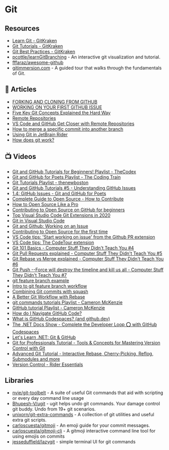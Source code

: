# Git

## Resources
- [Learn Git - GitKraken](https://www.gitkraken.com/learn/git)
- [Git Tutorials - GitKraken](https://www.gitkraken.com/learn/git/tutorials)
- [Git Best Practices - GitKraken](https://www.gitkraken.com/learn/git/best-practices)
- [pcottle/learnGitBranching](https://github.com/pcottle/learnGitBranching) - An interactive git visualization and tutorial.
- [fffaraz/awesome-github](https://github.com/fffaraz/awesome-github)
- [gitimmersion.com](https://gitimmersion.com/) - A guided tour that walks through the fundamentals of Git.

## 📕 Articles
- [FORKING AND CLONING FROM GITHUB](https://www.stevejgordon.co.uk/forking-cloning-github)
- [WORKING ON YOUR FIRST GITHUB ISSUE](https://www.stevejgordon.co.uk/working-on-your-first-github-issue)
- [Five Key Git Concepts Explained the Hard Way](https://zwischenzugs.com/2018/03/14/five-key-git-concepts-explained-the-hard-way/)
- [Remote Repositories](https://code.visualstudio.com/blogs/2021/06/10/remote-repositories)
- [VS Code and GitHub Get Closer with Remote Repositories](https://medium.com/young-coder/remote-repositories-a-better-experience-for-github-in-vs-code-9edcc7d20a41)
- [How to merge a specific commit into another branch](https://dev.to/iamafro/how-to-merge-a-specific-commit-into-another-branch--oak)
- [Using Git in JetBrain Rider](https://www.jetbrains.com/help/rider/Using_Git_Integration.html)
- [How does git work?](https://steven-giesel.com/blogPost/327faa1b-3802-4e48-bf39-8b06590da57b)

## 📺 Videos
- [Git and GitHub Tutorials for Beginners! Playlist - TheCodex](https://www.youtube.com/playlist?list=PLB5jA40tNf3v1wdyYfxQXgdjPgQvP7Xzg)
- [Git and GitHub for Poets Playlist - The Coding Train](https://www.youtube.com/playlist?list=PLRqwX-V7Uu6ZF9C0YMKuns9sLDzK6zoiV)
- [Git Tutorials Playlist - thenewboston](https://www.youtube.com/playlist?list=PL6gx4Cwl9DGAKWClAD_iKpNC0bGHxGhcx)
- [Git and GitHub Tutorials #5 - Understanding GitHub Issues](https://www.youtube.com/watch?v=TKJ4RdhyB5Y)
- [1.4: GitHub Issues - Git and GitHub for Poets](https://www.youtube.com/watch?v=WMykv2ZMyEQ)
- [Complete Guide to Open Source - How to Contribute](https://www.youtube.com/watch?v=yzeVMecydCE)
- [How to Open Source Like a Pro](https://www.youtube.com/watch?v=MT6M_sqAuZo)
- [Contributing to Open Source on GitHub for beginners](https://www.youtube.com/watch?v=k6KcaMffxac)
- [Top Visual Studio Code Git Extensions in 2020](https://www.youtube.com/watch?v=N8L6RJ5uZoE)
- [Git in Visual Studio Code](https://www.youtube.com/watch?v=wMqukSKYcvU)
- [Git and Github: Working on an Issue](https://www.youtube.com/watch?v=2Y8AkBUbrNU)
- [Contributing to Open Source for the first time](https://www.youtube.com/watch?v=c6b6B9oN4Vg)
- [VS Code tips: 'Start working on issue' from the Github PR extension](https://www.youtube.com/watch?v=uZvrcugumKI)
- [VS Code tips: The CodeTour extension](https://www.youtube.com/watch?v=cUoYQKZPZcg)
- [Git 101 Basics - Computer Stuff They Didn't Teach You #4](https://www.youtube.com/watch?v=WBg9mlpzEYU&t=1078s)
- [Git Pull Requests explained - Computer Stuff They Didn't Teach You #5](https://www.youtube.com/watch?v=Mfz8NQncwiQ)
- [Git Rebase vs Merge explained - Computer Stuff They Didn't Teach You #6](https://www.youtube.com/watch?v=hae9zg0-sZY)
- [Git Push --Force will destroy the timeline and kill us all - Computer Stuff They Didn't Teach You #7](https://www.youtube.com/watch?v=dgOpnebZkRo)
- [git feature branch example](https://www.youtube.com/watch?v=IfD3PwpOz7U)
- [Intro to git feature branch workflow](https://www.youtube.com/watch?v=Lj_jAFwofLs)
- [Combining Git commits with squash](https://www.youtube.com/watch?v=V5KrD7CmO4o)
- [A Better Git Workflow with Rebase](https://www.youtube.com/watch?v=f1wnYdLEpgI)
- [git commands tutorials Playlist - Cameron McKenzie](https://www.youtube.com/playlist?list=PL_RrEj88onS-SAZOGnaUlexOzgRqWrOPR)
- [GitHub tutorial Playlist - Cameron McKenzie](https://www.youtube.com/playlist?list=PL_RrEj88onS8-8OfcYMuLXnTfnSIGf37k)
- [How do I Navigate GitHub Code?](https://www.youtube.com/watch?v=V1yvdQszBDM)
- [What is GitHub Codespaces? (and github.dev)](https://www.youtube.com/watch?v=vDXPkAdqSyI)
- [The .NET Docs Show - Complete the Developer Loop ⭕ with GitHub Codespaces](https://www.youtube.com/watch?v=vWzPYYoW0kM)
- [Let's Learn .NET: Git & GitHub](https://www.youtube.com/watch?v=PDDAUtX6E7c)
- [Git for Professionals Tutorial - Tools & Concepts for Mastering Version Control with Git](https://www.youtube.com/watch?v=Uszj_k0DGsg)
- [Advanced Git Tutorial - Interactive Rebase, Cherry-Picking, Reflog, Submodules and more](https://www.youtube.com/watch?v=qsTthZi23VE)
- [Version Control - Rider Essentials](https://www.youtube.com/watch?v=_fTwymtpg78)
## Libraries
- [nvie/git-toolbelt](https://github.com/nvie/git-toolbelt) - A suite of useful Git commands that aid with scripting or every day command line usage
- [Bhupesh-V/ugit](https://github.com/Bhupesh-V/ugit) -  ugit helps undo git commands. Your damage control git buddy. Undo from 19+ git scenarios.
- [unixorn/git-extra-commands](https://github.com/unixorn/git-extra-commands) - A collection of git utilities and useful extra git scripts.
- [carloscuesta/gitmoji](https://github.com/carloscuesta/gitmoji) - An emoji guide for your commit messages. 
- [carloscuesta/gitmoji-cli](https://github.com/carloscuesta/gitmoji-cli) - A gitmoji interactive command line tool for using emojis on commits
- [jesseduffield/lazygit](https://github.com/jesseduffield/lazygit) - simple terminal UI for git commands